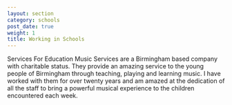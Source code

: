 ```yaml
---
layout: section
category: schools
post_date: true
weight: 1
title: Working in Schools
---
```


Services For Education Music Services are a Birmingham based company with charitable status. They provide an amazing service to the young people of Birmingham through teaching, playing and learning music. I have worked with them for over twenty years and am amazed at the dedication of all the staff to bring a powerful musical experience to the children encountered each week. 
